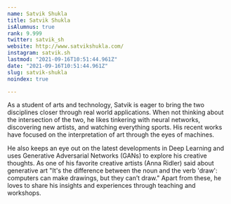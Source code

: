 ```yaml
---
name: Satvik Shukla
title: Satvik Shukla
isAlumnus: true
rank: 9.999
twitter: satvik_sh
website: http://www.satvikshukla.com/
instagram: satvik.sh
lastmod: "2021-09-16T10:51:44.961Z"
date: "2021-09-16T10:51:44.961Z"
slug: satvik-shukla
noindex: true

---
```

As a student of arts and technology, Satvik is eager to bring the two disciplines closer through real world applications. When not thinking about the intersection of the two, he likes tinkering with neural networks, discovering new artists, and watching everything sports. His recent works have focused on the interpretation of art through the eyes of machines. 

He also keeps an eye out on the latest developments in Deep Learning and uses Generative Adversarial Networks (GANs) to explore his creative thoughts. As one of his favorite creative artists (Anna Ridler) said about generative art "It's the difference between the noun and the verb 'draw': computers can make drawings, but they can’t draw." Apart from these, he loves to share his insights and experiences through teaching and workshops.